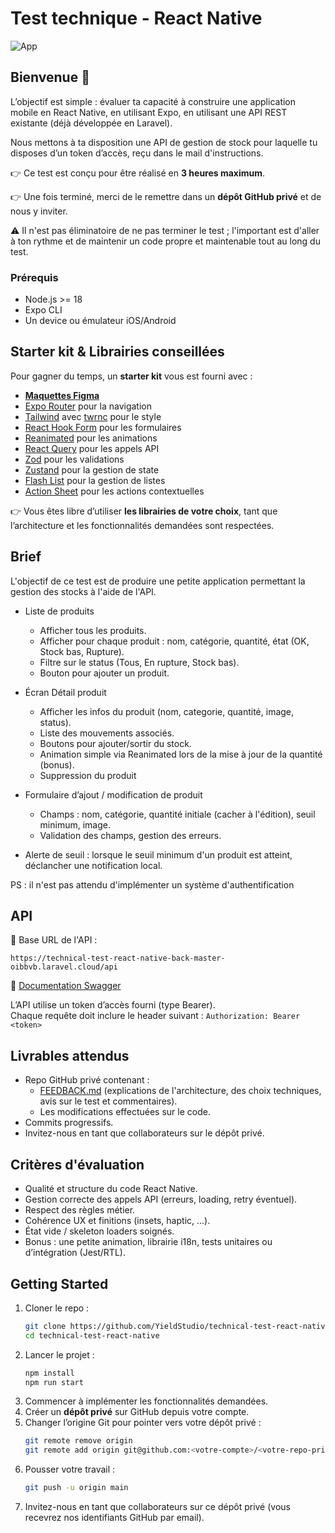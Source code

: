 # Test technique - React Native

![App](art/screenshot.png)

## Bienvenue 👋

L’objectif est simple : évaluer ta capacité à construire une application mobile en React Native, en utilisant Expo, en utilisant une API REST existante (déjà développée en Laravel).

Nous mettons à ta disposition une API de gestion de stock pour laquelle tu disposes d’un token d’accès, reçu dans le mail d'instructions.

👉 Ce test est conçu pour être réalisé en **3 heures maximum**.

👉 Une fois terminé, merci de le remettre dans un **dépôt GitHub privé** et de nous y inviter.

⚠️ Il n'est pas éliminatoire de ne pas terminer le test ; l'important est d'aller à ton rythme et de maintenir un code propre et maintenable tout au long du test.

### Prérequis
- Node.js >= 18
- Expo CLI
- Un device ou émulateur iOS/Android

## Starter kit & Librairies conseillées

Pour gagner du temps, un **starter kit** vous est fourni avec :

- **[Maquettes Figma](https://www.figma.com/design/ngBgAcJCx8XOTdfyoGdvED/Stock-manager---Test-technique?node-id=4-471&t=dTgsItnlnDsvOMYX-1)**
- [Expo Router](https://docs.expo.dev/router/introduction/) pour la navigation
- [Tailwind](https://tailwindcss.com/) avec [twrnc](https://github.com/jaredh159/tailwind-react-native-classnames) pour le style
- [React Hook Form](https://react-hook-form.com/) pour les formulaires
- [Reanimated](https://docs.swmansion.com/react-native-reanimated/) pour les animations
- [React Query](https://tanstack.com/query/latest) pour les appels API
- [Zod](https://zod.dev/) pour les validations
- [Zustand](https://zustand-demo.pmnd.rs/) pour la gestion de state
- [Flash List](https://shopify.github.io/flash-list/) pour la gestion de listes
- [Action Sheet](https://github.com/expo/react-native-action-sheet) pour les actions contextuelles


👉 Vous êtes libre d’utiliser **les librairies de votre choix**, tant que l’architecture et les fonctionnalités demandées sont respectées.

## Brief

L'objectif de ce test est de produire une petite application permettant la gestion des stocks à l'aide de l'API.

- Liste de produits
  - Afficher tous les produits.
  - Afficher pour chaque produit : nom, catégorie, quantité, état (OK, Stock bas, Rupture).
  - Filtre sur le status (Tous, En rupture, Stock bas).
  - Bouton pour ajouter un produit.

- Écran Détail produit
  - Afficher les infos du produit (nom, categorie, quantité, image, status).
  - Liste des mouvements associés.
  - Boutons pour ajouter/sortir du stock.
  - Animation simple via Reanimated lors de la mise à jour de la quantité (bonus).
  - Suppression du produit

- Formulaire d’ajout / modification de produit
  - Champs : nom, catégorie, quantité initiale (cacher à l'édition), seuil minimum, image.
  - Validation des champs, gestion des erreurs.

- Alerte de seuil : lorsque le seuil minimum d'un produit est atteint, déclancher une notification local.
 
PS : il n'est pas attendu d'implémenter un système d'authentification

## API

🔗 Base URL de l'API : 
```
https://technical-test-react-native-back-master-oibbvb.laravel.cloud/api
```

🔗 [Documentation Swagger](https://technical-test-react-native-back-master-oibbvb.laravel.cloud/api/swagger)

L’API utilise un token d’accès fourni (type Bearer).  
Chaque requête doit inclure le header suivant : `Authorization: Bearer <token>`


## Livrables attendus

- Repo GitHub privé contenant :
  - [FEEDBACK.md](http://FEEDBACK.md) (explications de l'architecture, des choix techniques, avis sur le test et commentaires).
  - Les modifications effectuées sur le code.
- Commits progressifs.
- Invitez-nous en tant que collaborateurs sur le dépôt privé.

## Critères d'évaluation

- Qualité et structure du code React Native.
- Gestion correcte des appels API (erreurs, loading, retry éventuel).
- Respect des règles métier.
- Cohérence UX et finitions (insets, haptic, ...).
- État vide / skeleton loaders soignés.
- Bonus : une petite animation, librairie i18n, tests unitaires ou d’intégration (Jest/RTL).

## Getting Started

1. Cloner le repo :
   ```bash
   git clone https://github.com/YieldStudio/technical-test-react-native.git
   cd technical-test-react-native
   ```
2. Lancer le projet :
   ```bash
   npm install
   npm run start
   ```
3. Commencer à implémenter les fonctionnalités demandées.
4. Créer un **dépôt privé** sur GitHub depuis votre compte.
5. Changer l’origine Git pour pointer vers votre dépôt privé :
   ```bash
   git remote remove origin
   git remote add origin git@github.com:<votre-compte>/<votre-repo-prive>.git
   ```
6. Pousser votre travail :
   ```bash
   git push -u origin main
   ```
7. Invitez-nous en tant que collaborateurs sur ce dépôt privé (vous recevrez nos identifiants GitHub par email).
